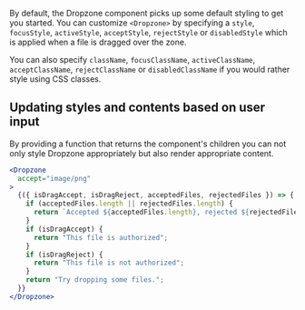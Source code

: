 By default, the Dropzone component picks up some default styling to get you started.
You can customize `<Dropzone>` by specifying a `style`, `focusStyle`, `activeStyle`, `acceptStyle`, `rejectStyle` or `disabledStyle` which is applied when a file is dragged over the zone.

You can also specify `className`, `focusClassName`, `activeClassName`, `acceptClassName`, `rejectClassName` or  `disabledClassName` if you would rather style using CSS classes.

## Updating styles and contents based on user input

By providing a function that returns the component's children you can not only style Dropzone appropriately but also render appropriate content.

```jsx
<Dropzone
  accept="image/png"
>
  {({ isDragAccept, isDragReject, acceptedFiles, rejectedFiles }) => {
    if (acceptedFiles.length || rejectedFiles.length) {
      return `Accepted ${acceptedFiles.length}, rejected ${rejectedFiles.length} files`;
    }
    if (isDragAccept) {
      return "This file is authorized";
    }
    if (isDragReject) {
      return "This file is not authorized";
    }
    return "Try dropping some files.";
  }}
</Dropzone>
```
